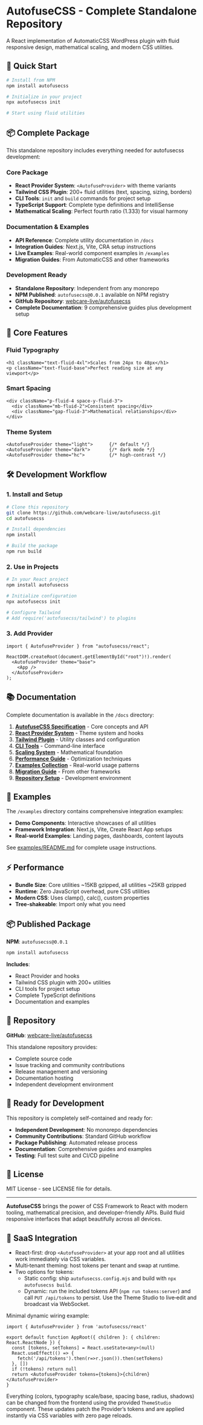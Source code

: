 # AutofuseCSS - Complete Standalone Repository

A React implementation of AutomaticCSS WordPress plugin with fluid responsive design, mathematical scaling, and modern CSS utilities.

## 🚀 Quick Start

```bash
# Install from NPM
npm install autofusecss

# Initialize in your project
npx autofusecss init

# Start using fluid utilities
```

## 📦 Complete Package

This standalone repository includes everything needed for autofusecss development:

### Core Package

- **React Provider System**: `<AutofuseProvider>` with theme variants
- **Tailwind CSS Plugin**: 200+ fluid utilities (text, spacing, sizing, borders)
- **CLI Tools**: `init` and `build` commands for project setup
- **TypeScript Support**: Complete type definitions and IntelliSense
- **Mathematical Scaling**: Perfect fourth ratio (1.333) for visual harmony

### Documentation & Examples

- **API Reference**: Complete utility documentation in `/docs`
- **Integration Guides**: Next.js, Vite, CRA setup instructions
- **Live Examples**: Real-world component examples in `/examples`
- **Migration Guides**: From AutomaticCSS and other frameworks

### Development Ready

- **Standalone Repository**: Independent from any monorepo
- **NPM Published**: `autofusecss@0.0.1` available on NPM registry
- **GitHub Repository**: [webcare-live/autofusecss](https://github.com/webcare-live/autofusecss)
- **Complete Documentation**: 9 comprehensive guides plus development setup

## 🎯 Core Features

### Fluid Typography

```tsx
<h1 className="text-fluid-4xl">Scales from 24px to 48px</h1>
<p className="text-fluid-base">Perfect reading size at any viewport</p>
```

### Smart Spacing

```tsx
<div className="p-fluid-4 space-y-fluid-3">
  <div className="mb-fluid-2">Consistent spacing</div>
  <div className="gap-fluid-3">Mathematical relationships</div>
</div>
```

### Theme System

```tsx
<AutofuseProvider theme="light">      {/* default */}
<AutofuseProvider theme="dark">       {/* dark mode */}
<AutofuseProvider theme="hc">         {/* high‑contrast */}
```

## 🛠️ Development Workflow

### 1. Install and Setup

```bash
# Clone this repository
git clone https://github.com/webcare-live/autofusecss.git
cd autofusecss

# Install dependencies
npm install

# Build the package
npm run build
```

### 2. Use in Projects

```bash
# In your React project
npm install autofusecss

# Initialize configuration
npx autofusecss init

# Configure Tailwind
# Add require('autofusecss/tailwind') to plugins
```

### 3. Add Provider

```tsx
import { AutofuseProvider } from "autofusecss/react";

ReactDOM.createRoot(document.getElementById("root")!).render(
  <AutofuseProvider theme="base">
    <App />
  </AutofuseProvider>
);
```

## 📚 Documentation

Complete documentation is available in the `/docs` directory:

1. **[AutofuseCSS Specification](./docs/01-AUTOFUSECSS-SPEC.md)** - Core concepts and API
2. **[React Provider System](./docs/02-REACT-PROVIDER.md)** - Theme system and hooks
3. **[Tailwind Plugin](./docs/03-TAILWIND-PLUGIN.md)** - Utility classes and configuration
4. **[CLI Tools](./docs/04-CLI-TOOLS.md)** - Command-line interface
5. **[Scaling System](./docs/05-SCALING-SYSTEM.md)** - Mathematical foundation
6. **[Performance Guide](./docs/06-PERFORMANCE.md)** - Optimization techniques
7. **[Examples Collection](./docs/07-EXAMPLES.md)** - Real-world usage patterns
8. **[Migration Guide](./docs/08-MIGRATION.md)** - From other frameworks
9. **[Repository Setup](./docs/09-REPO-MIGRATION.md)** - Development environment

## 🎨 Examples

The `/examples` directory contains comprehensive integration examples:

- **Demo Components**: Interactive showcases of all utilities
- **Framework Integration**: Next.js, Vite, Create React App setups
- **Real-world Examples**: Landing pages, dashboards, content layouts

See [examples/README.md](./examples/README.md) for complete usage instructions.

## ⚡ Performance

- **Bundle Size**: Core utilities ~15KB gzipped, all utilities ~25KB gzipped
- **Runtime**: Zero JavaScript overhead, pure CSS utilities
- **Modern CSS**: Uses clamp(), calc(), custom properties
- **Tree-shakeable**: Import only what you need

## 📦 Published Package

**NPM**: `autofusecss@0.0.1`

```bash
npm install autofusecss
```

**Includes**:

- React Provider and hooks
- Tailwind CSS plugin with 200+ utilities
- CLI tools for project setup
- Complete TypeScript definitions
- Documentation and examples

## 🐙 Repository

**GitHub**: [webcare-live/autofusecss](https://github.com/webcare-live/autofusecss)

This standalone repository provides:

- Complete source code
- Issue tracking and community contributions
- Release management and versioning
- Documentation hosting
- Independent development environment

## 🚀 Ready for Development

This repository is completely self-contained and ready for:

- **Independent Development**: No monorepo dependencies
- **Community Contributions**: Standard GitHub workflow
- **Package Publishing**: Automated release process
- **Documentation**: Comprehensive guides and examples
- **Testing**: Full test suite and CI/CD pipeline

## 📄 License

MIT License - see LICENSE file for details.

---

**AutofuseCSS** brings the power of CSS Framework to React with modern tooling, mathematical precision, and developer-friendly APIs. Build fluid responsive interfaces that adapt beautifully across all devices.

## 🧩 SaaS Integration

- React-first: drop `<AutofuseProvider>` at your app root and all utilities work immediately via CSS variables.
- Multi‑tenant theming: host tokens per tenant and swap at runtime.
- Two options for tokens:
  - Static config: ship `autofusecss.config.mjs` and build with `npx autofusecss build`.
  - Dynamic: run the included tokens API (`npm run tokens:server`) and call `PUT /api/tokens` to persist. Use the Theme Studio to live‑edit and broadcast via WebSocket.

Minimal dynamic wiring example:

```tsx
import { AutofuseProvider } from 'autofusecss/react'

export default function AppRoot({ children }: { children: React.ReactNode }) {
  const [tokens, setTokens] = React.useState<any>(null)
  React.useEffect(() => {
    fetch('/api/tokens').then(r=>r.json()).then(setTokens)
  }, [])
  if (!tokens) return null
  return <AutofuseProvider tokens={tokens}>{children}</AutofuseProvider>
}
```

Everything (colors, typography scale/base, spacing base, radius, shadows) can be changed from the frontend using the provided `ThemeStudio` component. These updates patch the Provider’s tokens and are applied instantly via CSS variables with zero page reloads.
